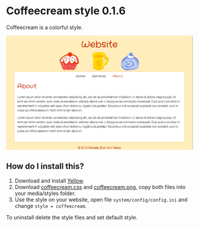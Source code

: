 Coffeecream style 0.1.6
=======================
Coffeecream is a colorful style. 

![Screenshot](coffeecream-screenshot.jpg?raw=true)

How do I install this?
----------------------
1. Download and install [Yellow](https://github.com/markseu/yellowcms/).  
2. Download [coffeecream.css](coffeecream.css?raw=true) and [coffeecream.png](coffeecream.png?raw=true), copy both files into your media/styles folder.  
3. Use the style on your website, open file `system/config/config.ini` and change `style = coffeecream`.  

To uninstall delete the style files and set default style.
